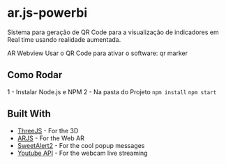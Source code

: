 # ar.js-powerbi
Sistema para geração de QR Code para a visualização de indicadores em Real time usando realidade aumentada.

AR Webview
Usar o QR Code para ativar o software: qr marker

## Como Rodar

1 - Instalar Node.js e NPM
2 - Na pasta do Projeto
``` npm install ```
``` npm start ```

## Built With

* [ThreeJS](http://threejs.org) - For the 3D
* [ARJS](https://github.com/jeromeetienne/AR.js/) - For the Web AR
* [SweetAlert2](https://sweetalert2.github.io/) - For the cool popup messages
* [Youtube API](https://developers.google.com/youtube/v3/) - For the webcam live streaming
